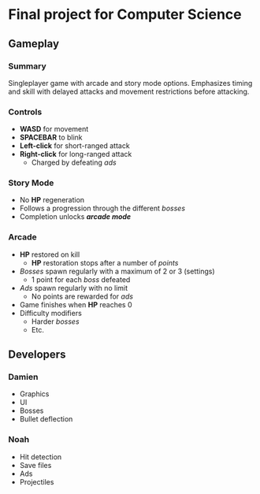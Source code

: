 # Final project for Computer Science #

## Gameplay ##

### Summary ###

Singleplayer game with arcade and story mode options.
Emphasizes timing and skill with delayed attacks and
movement restrictions before attacking.

### Controls ###

+ **WASD** for movement
+ **SPACEBAR** to blink
+ **Left-click** for short-ranged attack
+ **Right-click** for long-ranged attack
  + Charged by defeating *ads*

### Story Mode ###

+ No **HP** regeneration
+ Follows a progression through the different *bosses*
+ Completion unlocks *__arcade mode__*

### Arcade ###

+ **HP** restored on kill
  + **HP** restoration stops after a number of *points*
+ *Bosses* spawn regularly with a maximum of 2 or 3 (settings)
  + 1 point for each *boss* defeated
+ *Ads* spawn regularly with no limit
  + No points are rewarded for *ads*
+ Game finishes when **HP** reaches 0
+ Difficulty modifiers
  + Harder *bosses*
  + Etc.

## Developers ##

### Damien ###

+ Graphics
+ UI
+ Bosses
+ Bullet deflection

### Noah ###

+ Hit detection
+ Save files
+ Ads
+ Projectiles

